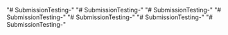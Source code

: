 "# SubmissionTesting-" 
"# SubmissionTesting-" 
"# SubmissionTesting-" 
"# SubmissionTesting-" 
"# SubmissionTesting-" 
"# SubmissionTesting-" 
"# SubmissionTesting-" 
